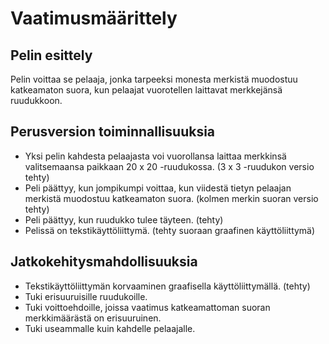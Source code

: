 # Vaatimusmäärittely

## Pelin esittely

Pelin voittaa se pelaaja, jonka tarpeeksi monesta merkistä muodostuu katkeamaton suora, kun pelaajat vuorotellen laittavat merkkejänsä ruudukkoon.

## Perusversion toiminnallisuuksia

- Yksi pelin kahdesta pelaajasta voi vuorollansa laittaa merkkinsä valitsemaansa paikkaan 20 x 20 -ruudukossa. (3 x 3 -ruudukon versio tehty)
- Peli päättyy, kun jompikumpi voittaa, kun viidestä tietyn pelaajan merkistä muodostuu katkeamaton suora. (kolmen merkin suoran versio tehty)
- Peli päättyy, kun ruudukko tulee täyteen. (tehty)
- Pelissä on tekstikäyttöliittymä. (tehty suoraan graafinen käyttöliittymä)

## Jatkokehitysmahdollisuuksia

- Tekstikäyttöliittymän korvaaminen graafisella käyttöliittymällä. (tehty)
- Tuki erisuuruisille ruudukoille.
- Tuki voittoehdoille, joissa vaatimus katkeamattoman suoran merkkimäärästä on erisuuruinen.
- Tuki useammalle kuin kahdelle pelaajalle.
